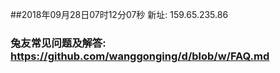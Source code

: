 ##2018年09月28日07时12分07秒 新址: 159.65.235.86
### 兔友常见问题及解答: https://github.com/wanggonging/d/blob/w/FAQ.md
